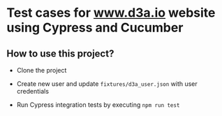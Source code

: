 # Test cases for www.d3a.io website using Cypress and Cucumber

## How to use this project?

* Clone the project

* Create new user and update `fixtures/d3a_user.json` with user credentials
* Run Cypress integration tests by executing `npm run test`


